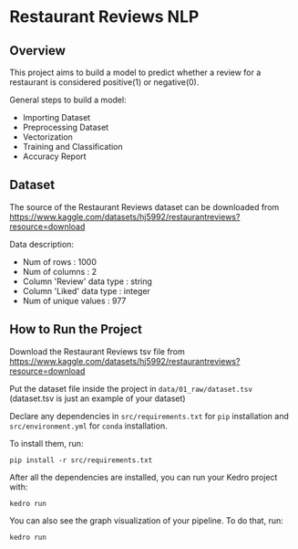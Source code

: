 # Restaurant Reviews NLP

## Overview

This project aims to build a model to predict whether a review for a restaurant is considered positive(1) or negative(0). 

General steps to build a model:
- Importing Dataset
- Preprocessing Dataset
- Vectorization
- Training and Classification
- Accuracy Report

## Dataset

The source of the Restaurant Reviews dataset can be downloaded from https://www.kaggle.com/datasets/hj5992/restaurantreviews?resource=download

Data description:
- Num of rows : 1000
- Num of columns : 2
- Column 'Review' data type : string
- Column 'Liked' data type : integer
- Num of unique values : 977

## How to Run the Project

Download the Restaurant Reviews tsv file from  https://www.kaggle.com/datasets/hj5992/restaurantreviews?resource=download

Put the dataset file inside the project in `data/01_raw/dataset.tsv` (dataset.tsv is just an example of your dataset)

Declare any dependencies in `src/requirements.txt` for `pip` installation and `src/environment.yml` for `conda` installation.

To install them, run:

```
pip install -r src/requirements.txt
```

After all the dependencies are installed, you can run your Kedro project with:

```
kedro run
```

You can also see the graph visualization of your pipeline. To do that, run:
```
kedro run
```


